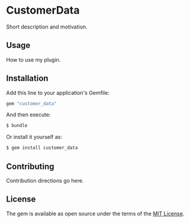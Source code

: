 # CustomerData
Short description and motivation.

## Usage
How to use my plugin.

## Installation
Add this line to your application's Gemfile:

```ruby
gem "customer_data"
```

And then execute:
```bash
$ bundle
```

Or install it yourself as:
```bash
$ gem install customer_data
```

## Contributing
Contribution directions go here.

## License
The gem is available as open source under the terms of the [MIT License](https://opensource.org/licenses/MIT).
